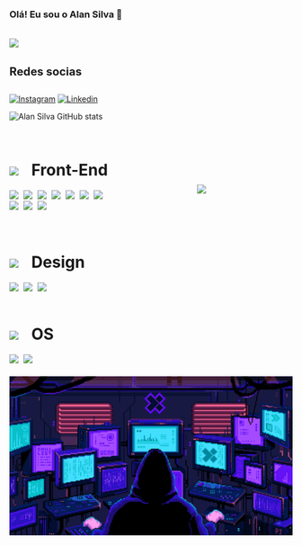 ### Olá! Eu sou o Alan Silva 👋

<div style="display: inline-block; width: 100%;"><br/>
    <img style="width: 120px;" src="https://emojitool.com/img/emojidex/1.0.34/man-3423.png"/>
    <h1 style="font-size: 20px;">Redes socias</h1>
</div>

[![Instagram](	https://img.shields.io/badge/Instagram-E4405F?style=for-the-badge&logo=instagram&logoColor=white)](https://www.instagram.com/alandoscriativos/)
[![Linkedin](https://img.shields.io/badge/LinkedIn-0077B5?style=for-the-badge&logo=linkedin&logoColor=white)](https://www.linkedin.com/in/alan-silva-442530204/)

![Alan Silva GitHub stats](https://github-readme-stats.vercel.app/api?username=alandoscriativos&show_icons=true&theme=dracula)


<div>
<div><br/>
    <img style="width:30px; display: inline-block; margin-right: 5px; "src="https://camo.githubusercontent.com/f5128dd221dc39e229baac065fd162e0d37eba01cc5c620986868ec443f0eb63/68747470733a2f2f7374617469632e77696b69612e6e6f636f6f6b69652e6e65742f6c6f676f70656469612f696d616765732f322f32392f4d6963726f736f66745f5061696e745f4c6f676f5f253238313939382d323030312532395f253238416c7465726e61746976652532392e706e672f7265766973696f6e2f6c61746573742f7363616c652d746f2d77696474682d646f776e2f3235303f63623d3230323030383232323332363237"/> 
    <h1 style="display: inline-block; border: none;">Front-End</h1>
    <div style="display: flex; position: relative; width:100%">
<div style="display: inline-block; width: 600px">
    <img style="display: inline-block; margin-right: 5px"src="https://camo.githubusercontent.com/a45e830af871724261e20c06728e743099389d5db1a5614518eab84660e488f8/68747470733a2f2f696d672e736869656c64732e696f2f62616467652f48544d4c352d4533344632363f266c6f676f3d68746d6c35266c6f676f436f6c6f723d7768697465"/> 
    <img style="display: inline-block; margin-right: 5px"src="https://camo.githubusercontent.com/1b0ac17b21c4f92c8a9cf08cb05ac9dcf9ce46a070293fb6a114360cabc0cfd2/68747470733a2f2f696d672e736869656c64732e696f2f62616467652f435353332d3135373242363f266c6f676f3d63737333266c6f676f436f6c6f723d7768697465"/> 
    <img style="display: inline-block; margin-right: 5px"src="https://camo.githubusercontent.com/c84c813999c8c18aa258d69445840454605508a0ddacac7c23d739f8e2aac9ef/68747470733a2f2f696d672e736869656c64732e696f2f62616467652f536173732d4343363639393f266c6f676f3d73617373266c6f676f436f6c6f723d7768697465"/> 
     <img style="display: inline-block; margin-right: 5px"src="https://camo.githubusercontent.com/7be2168caff6f078b885cac3cacf0bdb536198a0010ba807b3165524d687b836/68747470733a2f2f696d672e736869656c64732e696f2f62616467652f4a6176615363726970742d3332333333303f266c6f676f3d6a617661736372697074266c6f676f436f6c6f723d463744463145"/> 
     <img style="display: inline-block; margin-right: 5px"src="https://camo.githubusercontent.com/eb3c927a5399788c40aac3275995a1193067f664e197de2b57140835a8aad481/68747470733a2f2f696d672e736869656c64732e696f2f62616467652f547970655363726970742d3030374143433f266c6f676f3d74797065736372697074266c6f676f436f6c6f723d7768697465"/> 
     <img style="display: inline-block; margin-right: 5px"src="https://camo.githubusercontent.com/6ed08155432e8067723016bff7259abcec0053afc8324e78b2d5081d9a24fd60/68747470733a2f2f696d672e736869656c64732e696f2f62616467652f52656163742d3230323332413f266c6f676f3d7265616374266c6f676f436f6c6f723d363144414642"/> 
     <img style="display: inline-block; margin-right: 5px"src="https://camo.githubusercontent.com/52c8261df97f0cc05fe0881a0ee6a7fce522dd4eea055eabe3e820cf2bf0411a/68747470733a2f2f696d672e736869656c64732e696f2f62616467652f52656163745f4e61746976652d3230323332413f266c6f676f3d7265616374266c6f676f436f6c6f723d363144414642"/><br/> 
     <img style="display: inline-block; margin-right: 5px"src="https://camo.githubusercontent.com/c07dda27d234641c820e8c1f19d8c7f96b80dbc0d056121d0d7df82442715762/68747470733a2f2f696d672e736869656c64732e696f2f62616467652f426f6f7473747261702d3536334437433f266c6f676f3d626f6f747374726170266c6f676f436f6c6f723d7768697465"/>
      <img style="display: inline-block; margin-right: 5px"src="https://camo.githubusercontent.com/d6a84c274a5596e2bae9a20d90026f8d06dfd7f55d9074ce93f458b7a62d7664/68747470733a2f2f696d672e736869656c64732e696f2f62616467652f5461696c77696e645f4353532d3338423241433f266c6f676f3d7461696c77696e642d637373266c6f676f436f6c6f723d7768697465"/>
      <img style="display: inline-block; margin-right: 5px"src="https://camo.githubusercontent.com/a086db88ad9910244211d76f944f9ce294aaeb416517a39dc1fe67e8294c2bc7/68747470733a2f2f696d672e736869656c64732e696f2f62616467652f5675652e6a732d3335343935453f266c6f676f3d767565646f746a73266c6f676f436f6c6f723d344643303844"/>
</div>
<div style="display: inline-block; width: 200px; position: absolute; right: -30px; top: -10px; margin-left: 10px;">
<img style="display:inline-block; width:160px;" src="https://camo.githubusercontent.com/b29b791fbe498629b8aa95255a2d61437d475c4a602415c4a1b166d5ad1826cf/68747470733a2f2f692e70696e696d672e636f6d2f6f726967696e616c732f38312f62612f63392f38316261633935336137373665613163326232303535393764373665313133632e676966"/>
</div>
</div>
</div>
</div>
<br/>

<div><br/>
    <img style="width:30px; display: inline-block; margin-right: 5px; "src="https://em-content.zobj.net/thumbs/120/facebook/327/paintbrush_1f58c-fe0f.png"/> 
    <h1 style="display: inline-block; border: none;">Design</h1>
</div>
<div style="display: flex">
<div style="display: inline-block; width: 600px">
    <img style="display: inline-block; margin-right: 5px"src="https://aleen42.github.io/badges/src/photoshop.svg"/> 
    <img style="display: inline-block; margin-right: 5px"src="https://aleen42.github.io/badges/src/after_effects.svg"/> 
    <img style="display: inline-block; margin-right: 5px; width: 65px"src="https://img.shields.io/badge/Figma-F24E1E?style=for-the-badge&logo=figma&logoColor=white"/> 
</div>
</div>        

<div><br/>
    <img style="width:30px; display: inline-block; margin-right: 5px; "src="https://camo.githubusercontent.com/79f1160345ad6e162555346902e85721962ace244babfb8323b5c601da251d2f/68747470733a2f2f77696e393869636f6e732e616c65786d6575622e636f6d2f69636f6e732f706e672f6d735f646f732d312e706e67"/> 
    <h1 style="display: inline-block; border: none;">OS</h1>
</div>
<div style="display: flex">
<div style="display: inline-block; width: 600px">
    <img style="display: inline-block; margin-right: 5px"src="https://camo.githubusercontent.com/c4b28191b72f946aa9ef9568198fa296211cc43c028ffcb492af90c6dc838486/68747470733a2f2f696d672e736869656c64732e696f2f62616467652f5562756e74752d4539353432303f266c6f676f3d7562756e7475266c6f676f436f6c6f723d7768697465"/> 
    <img style="display: inline-block; margin-right: 5px; width: 65px"src="https://camo.githubusercontent.com/b18a6fc4a352d7275e15b91117475052e174714724ae2025b4526aee07041616/68747470733a2f2f696d672e736869656c64732e696f2f62616467652f57696e646f77732d3030333339393f266c6f676f3d77696e646f77732d7870266c6f676f436f6c6f723d7768697465"/> 
</div>
</div>
<div style="margin-top: 20px;">
    <img src="https://raw.githubusercontent.com/vcctm/vcctm/main/x-teambg.gif"/>
</div>    



